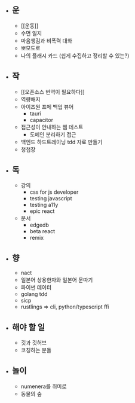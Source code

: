 - ## 운
	- [[운동]]
	- 수면 일지
	- 마음챙김과 비폭력 대화
	- 뽀모도로
	- 나의 플래시 카드 (쉽게 수집하고 정리할 수 있는?)
- ## 작
	- [[오픈소스 번역이 필요하다]]
	- 역량배지
	- 아이즈원 프메 백업 뷰어
		- tauri
		- capacitor
	- 접근성이 안내하는 웹 테스트
		- 도메인 분리하기 접근
	- 백엔드 하드트레이닝 tdd 자료 만들기
	- 청첩장
- ## 독
	- 강의
		- css for js developer
		- testing javascript
		- testing a11y
		- epic react
	- 문서
		- edgedb
		- beta react
		- remix
- ## 향
	- nact
	- 일본어 상용한자와 일본어 문따기
	- 파이썬 데이터
	- golang tdd
	- sicp
	- rustlings => cli, python/typescript ffi
- ## 해야 할 일
	- 깃과 깃허브
	- 코칭하는 분들
- ## 놀이
	- numenera를 취미로
	- 동물의 숲